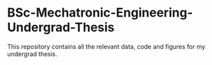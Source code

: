 # BSc-Mechatronic-Engineering-Undergrad-Thesis

This repository contains all the relevant data, code and figures for my undergrad thesis.

